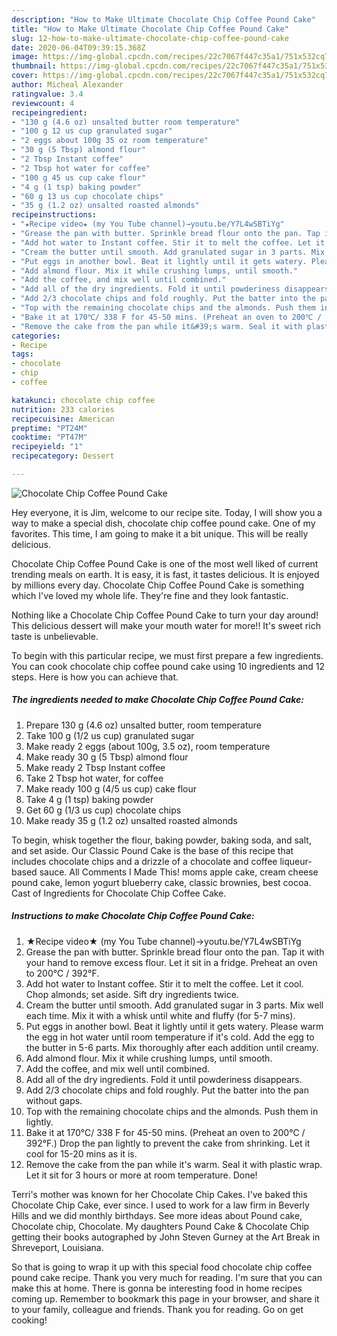 ```yaml
---
description: "How to Make Ultimate Chocolate Chip Coffee Pound Cake"
title: "How to Make Ultimate Chocolate Chip Coffee Pound Cake"
slug: 12-how-to-make-ultimate-chocolate-chip-coffee-pound-cake
date: 2020-06-04T09:39:15.368Z
image: https://img-global.cpcdn.com/recipes/22c7067f447c35a1/751x532cq70/chocolate-chip-coffee-pound-cake-recipe-main-photo.jpg
thumbnail: https://img-global.cpcdn.com/recipes/22c7067f447c35a1/751x532cq70/chocolate-chip-coffee-pound-cake-recipe-main-photo.jpg
cover: https://img-global.cpcdn.com/recipes/22c7067f447c35a1/751x532cq70/chocolate-chip-coffee-pound-cake-recipe-main-photo.jpg
author: Micheal Alexander
ratingvalue: 3.4
reviewcount: 4
recipeingredient:
- "130 g (4.6 oz) unsalted butter room temperature"
- "100 g 12 us cup granulated sugar"
- "2 eggs about 100g 35 oz room temperature"
- "30 g (5 Tbsp) almond flour"
- "2 Tbsp Instant coffee"
- "2 Tbsp hot water for coffee"
- "100 g 45 us cup cake flour"
- "4 g (1 tsp) baking powder"
- "60 g 13 us cup chocolate chips"
- "35 g (1.2 oz) unsalted roasted almonds"
recipeinstructions:
- "★Recipe video★ (my You Tube channel)→youtu.be/Y7L4wSBTiYg"
- "Grease the pan with butter. Sprinkle bread flour onto the pan. Tap it with your hand to remove excess flour. Let it sit in a fridge. Preheat an oven to 200℃ / 392°F."
- "Add hot water to Instant coffee. Stir it to melt the coffee. Let it cool. Chop almonds; set aside. Sift dry ingredients twice."
- "Cream the butter until smooth. Add granulated sugar in 3 parts. Mix well each time. Mix it with a whisk until white and fluffy (for 5-7 mins)."
- "Put eggs in another bowl. Beat it lightly until it gets watery. Please warm the egg in hot water until room temperature if it&#39;s cold. Add the egg to the butter in 5-6 parts. Mix thoroughly after each addition until creamy."
- "Add almond flour. Mix it while crushing lumps, until smooth."
- "Add the coffee, and mix well until combined."
- "Add all of the dry ingredients. Fold it until powderiness disappears."
- "Add 2/3 chocolate chips and fold roughly. Put the batter into the pan without gaps."
- "Top with the remaining chocolate chips and the almonds. Push them in lightly."
- "Bake it at 170℃/ 338 F for 45-50 mins. (Preheat an oven to 200℃ / 392°F.) Drop the pan lightly to prevent the cake from shrinking. Let it cool for 15-20 mins as it is."
- "Remove the cake from the pan while it&#39;s warm. Seal it with plastic wrap. Let it sit for 3 hours or more at room temperature. Done!"
categories:
- Recipe
tags:
- chocolate
- chip
- coffee

katakunci: chocolate chip coffee 
nutrition: 233 calories
recipecuisine: American
preptime: "PT24M"
cooktime: "PT47M"
recipeyield: "1"
recipecategory: Dessert

---
```



![Chocolate Chip Coffee Pound Cake](https://img-global.cpcdn.com/recipes/22c7067f447c35a1/751x532cq70/chocolate-chip-coffee-pound-cake-recipe-main-photo.jpg)

Hey everyone, it is Jim, welcome to our recipe site. Today, I will show you a way to make a special dish, chocolate chip coffee pound cake. One of my favorites. This time, I am going to make it a bit unique. This will be really delicious.

Chocolate Chip Coffee Pound Cake is one of the most well liked of current trending meals on earth. It is easy, it is fast, it tastes delicious. It is enjoyed by millions every day. Chocolate Chip Coffee Pound Cake is something which I've loved my whole life. They're fine and they look fantastic.

Nothing like a Chocolate Chip Coffee Pound Cake to turn your day around! This delicious dessert will make your mouth water for more!! It&#39;s sweet rich taste is unbelievable.


To begin with this particular recipe, we must first prepare a few ingredients. You can cook chocolate chip coffee pound cake using 10 ingredients and 12 steps. Here is how you can achieve that.

<!--inarticleads1-->

##### The ingredients needed to make Chocolate Chip Coffee Pound Cake:

1. Prepare 130 g (4.6 oz) unsalted butter, room temperature
1. Take 100 g (1/2 us cup) granulated sugar
1. Make ready 2 eggs (about 100g, 3.5 oz), room temperature
1. Make ready 30 g (5 Tbsp) almond flour
1. Make ready 2 Tbsp Instant coffee
1. Take 2 Tbsp hot water, for coffee
1. Make ready 100 g (4/5 us cup) cake flour
1. Take 4 g (1 tsp) baking powder
1. Get 60 g (1/3 us cup) chocolate chips
1. Make ready 35 g (1.2 oz) unsalted roasted almonds


To begin, whisk together the flour, baking powder, baking soda, and salt, and set aside. Our Classic Pound Cake is the base of this recipe that includes chocolate chips and a drizzle of a chocolate and coffee liqueur-based sauce. All Comments I Made This! moms apple cake, cream cheese pound cake, lemon yogurt blueberry cake, classic brownies, best cocoa. Cast of Ingredients for Chocolate Chip Coffee Cake. 

<!--inarticleads2-->

##### Instructions to make Chocolate Chip Coffee Pound Cake:

1. ★Recipe video★ (my You Tube channel)→youtu.be/Y7L4wSBTiYg
1. Grease the pan with butter. Sprinkle bread flour onto the pan. Tap it with your hand to remove excess flour. Let it sit in a fridge. Preheat an oven to 200℃ / 392°F.
1. Add hot water to Instant coffee. Stir it to melt the coffee. Let it cool. Chop almonds; set aside. Sift dry ingredients twice.
1. Cream the butter until smooth. Add granulated sugar in 3 parts. Mix well each time. Mix it with a whisk until white and fluffy (for 5-7 mins).
1. Put eggs in another bowl. Beat it lightly until it gets watery. Please warm the egg in hot water until room temperature if it&#39;s cold. Add the egg to the butter in 5-6 parts. Mix thoroughly after each addition until creamy.
1. Add almond flour. Mix it while crushing lumps, until smooth.
1. Add the coffee, and mix well until combined.
1. Add all of the dry ingredients. Fold it until powderiness disappears.
1. Add 2/3 chocolate chips and fold roughly. Put the batter into the pan without gaps.
1. Top with the remaining chocolate chips and the almonds. Push them in lightly.
1. Bake it at 170℃/ 338 F for 45-50 mins. (Preheat an oven to 200℃ / 392°F.) Drop the pan lightly to prevent the cake from shrinking. Let it cool for 15-20 mins as it is.
1. Remove the cake from the pan while it&#39;s warm. Seal it with plastic wrap. Let it sit for 3 hours or more at room temperature. Done!


Terri&#39;s mother was known for her Chocolate Chip Cakes. I&#39;ve baked this Chocolate Chip Cake, ever since. I used to work for a law firm in Beverly Hills and we did monthly birthdays. See more ideas about Pound cake, Chocolate chip, Chocolate. My daughters Pound Cake &amp; Chocolate Chip getting their books autographed by John Steven Gurney at the Art Break in Shreveport, Louisiana. 

So that is going to wrap it up with this special food chocolate chip coffee pound cake recipe. Thank you very much for reading. I'm sure that you can make this at home. There is gonna be interesting food in home recipes coming up. Remember to bookmark this page in your browser, and share it to your family, colleague and friends. Thank you for reading. Go on get cooking!
